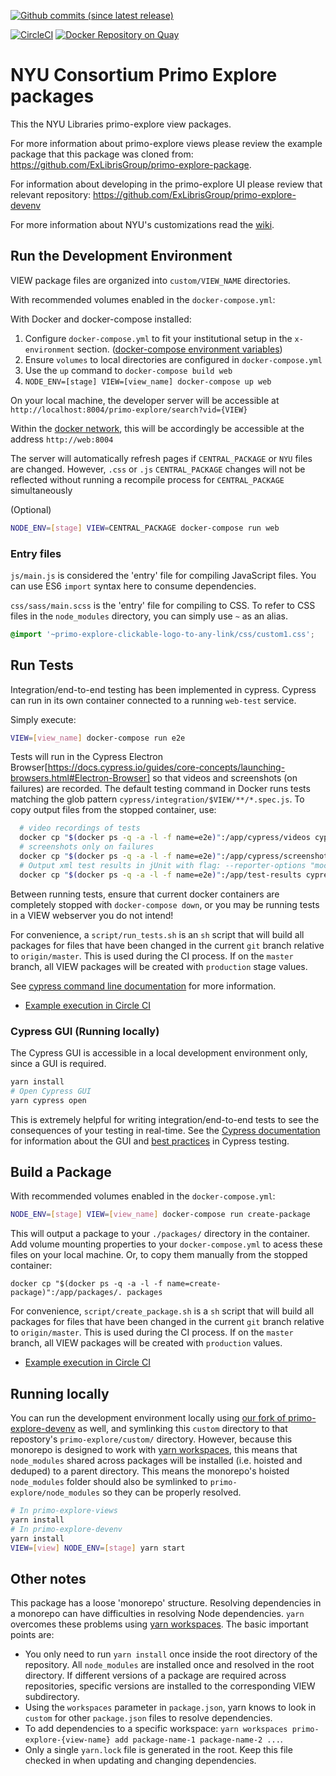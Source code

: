 [![Github commits (since latest release)](https://img.shields.io/github/commits-since/NYULibraries/primo-explore-views/latest.svg)](https://github.com/NYULibraries/primo-explore-views/releases/latest)

[![CircleCI](https://circleci.com/gh/NYULibraries/primo-explore-views.svg?style=svg)](https://circleci.com/gh/NYULibraries/primo-explore-views)
[![Docker Repository on Quay](https://quay.io/repository/nyulibraries/primo-explore-views/status "Docker Repository on Quay")](https://quay.io/repository/nyulibraries/primo-explore-views)

# NYU Consortium Primo Explore packages

This the NYU Libraries primo-explore view packages.

For more information about primo-explore views please review the example package that this package was cloned from: https://github.com/ExLibrisGroup/primo-explore-package.

For information about developing in the primo-explore UI please review that relevant repository: https://github.com/ExLibrisGroup/primo-explore-devenv

For more information about NYU's customizations read the [wiki](https://github.com/nyulibraries/primo-explore-views/wiki).

## Run the Development Environment

VIEW package files are organized into `custom/VIEW_NAME` directories.

With recommended volumes enabled in the `docker-compose.yml`:

With Docker and docker-compose installed:

1. Configure `docker-compose.yml` to fit your institutional setup in the `x-environment` section. ([docker-compose environment variables](https://docs.docker.com/compose/environment-variables/))
1. Ensure `volumes` to local directories are configured in `docker-compose.yml`
1. Use the `up` command to `docker-compose build web`
1. `NODE_ENV=[stage] VIEW=[view_name] docker-compose up web`

On your local machine, the developer server will be accessible at `http://localhost:8004/primo-explore/search?vid={VIEW}`

Within the [docker network](https://docs.docker.com/network/), this will be accordingly be accessible at the address `http://web:8004`

The server will automatically refresh pages if `CENTRAL_PACKAGE` or `NYU` files are changed. However, `.css` or `.js` `CENTRAL_PACKAGE` changes will not be reflected without running a recompile process for `CENTRAL_PACKAGE` simultaneously

(Optional)
```sh
NODE_ENV=[stage] VIEW=CENTRAL_PACKAGE docker-compose run web
```

### Entry files

`js/main.js` is considered the 'entry' file for compiling JavaScript files. You can use ES6 `import` syntax here to consume dependencies.

`css/sass/main.scss` is the 'entry' file for compiling to CSS. To refer to CSS files in the `node_modules` directory, you can simply use `~` as an alias.

```scss
@import '~primo-explore-clickable-logo-to-any-link/css/custom1.css';
```

## Run Tests

Integration/end-to-end testing has been implemented in cypress. Cypress can run in its own container connected to a running `web-test` service.

Simply execute:

```sh
VIEW=[view_name] docker-compose run e2e
```

Tests will run in the Cypress Electron Browser[https://docs.cypress.io/guides/core-concepts/launching-browsers.html#Electron-Browser] so that videos and screenshots (on failures) are recorded. The default testing command in Docker runs tests matching the glob pattern `cypress/integration/$VIEW/**/*.spec.js`. To copy output files from the stopped container, use:

```sh
  # video recordings of tests
  docker cp "$(docker ps -q -a -l -f name=e2e)":/app/cypress/videos cypress-results/
  # screenshots only on failures
  docker cp "$(docker ps -q -a -l -f name=e2e)":/app/cypress/screenshots cypress-results/
  # Output xml test results in jUnit with flag: --reporter-options "mochaFile=test-results/${VIEW}/results-[hash].xml"
  docker cp "$(docker ps -q -a -l -f name=e2e)":/app/test-results cypress-results/
```

Between running tests, ensure that current docker containers are completely stopped with `docker-compose down`, or you may be running tests in a VIEW webserver you do not intend!

For convenience, a `script/run_tests.sh` is an `sh` script that will build all packages for files that have been changed in the current `git` branch relative to `origin/master`. This is used during the CI process. If on the `master` branch, all VIEW packages will be created with `production` stage values.

See [cypress command line documentation](https://docs.cypress.io/guides/guides/command-line.html) for more information.

* [Example execution in Circle CI](https://circleci.com/gh/NYULibraries/primo-explore-views/38)

### Cypress GUI (Running locally)

The Cypress GUI is accessible in a local development environment only, since a GUI is required.

```sh
yarn install
# Open Cypress GUI
yarn cypress open
```

This is extremely helpful for writing integration/end-to-end tests to see the consequences of your testing in real-time. See the [Cypress documentation](https://docs.cypress.io/guides/overview/why-cypress.html) for information about the GUI and [best practices](https://docs.cypress.io/guides/references/best-practices.html) in Cypress testing.

## Build a Package

With recommended volumes enabled in the `docker-compose.yml`:

```sh
NODE_ENV=[stage] VIEW=[view_name] docker-compose run create-package
```

This will output a package to your `./packages/` directory in the container. Add volume mounting properties to your `docker-compose.yml` to acess these files on your local machine. Or, to copy them manually from the stopped container:

`docker cp "$(docker ps -q -a -l -f name=create-package)":/app/packages/. packages`

For convenience, `script/create_package.sh` is a `sh` script that will build all packages for files that have been changed in the current `git` branch relative to `origin/master`. This is used during the CI process. If on the `master` branch, all VIEW packages will be created with `production` values.

* [Example execution in Circle CI](https://circleci.com/gh/NYULibraries/primo-explore-views/38)

## Running locally

You can run the development environment locally using [our fork of primo-explore-devenv](https://github.com/nyulibraries/primo-explore-devenv) as well, and symlinking this `custom` directory to that repostory's `primo-explore/custom/` directory. However, because this monorepo is designed to work with [yarn workspaces](https://yarnpkg.com/lang/en/docs/workspaces/), this means that `node_modules` shared across packages will be installed (i.e. hoisted and deduped) to a parent directory. This means the monorepo's hoisted `node_modules` folder should also be symlinked to `primo-explore/node_modules` so they can be properly resolved.

```sh
# In primo-explore-views
yarn install
# In primo-explore-devenv
yarn install
VIEW=[view] NODE_ENV=[stage] yarn start
```

## Other notes

This package has a loose 'monorepo' structure. Resolving dependencies in a monorepo can have difficulties in resolving Node dependencies. `yarn` overcomes these problems using [yarn workspaces](https://yarnpkg.com/lang/en/docs/workspaces/). The basic important points are:

* You only need to run `yarn install` once inside the root directory of the repository. All `node_modules` are installed once and resolved in the root directory. If different versions of a package are required across repositories, specific versions are installed to the corresponding VIEW subdirectory.
* Using the `workspaces` parameter in `package.json`, yarn knows to look in `custom` for other `package.json` files to resolve dependencies.
* To add dependencies to a specific workspace: `yarn workspaces primo-explore-{view-name} add package-name-1 package-name-2 ...`.
* Only a single `yarn.lock` file is generated in the root. Keep this file checked in when updating and changing dependencies.
